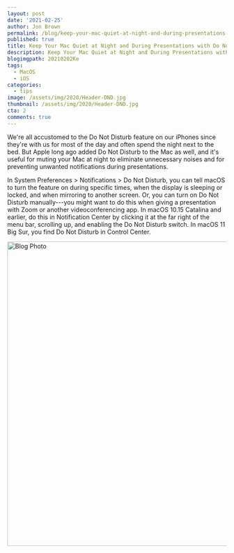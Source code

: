 ```yaml
---
layout: post
date: '2021-02-25'
author: Jon Brown
permalink: /blog/keep-your-mac-quiet-at-night-and-during-presentations-with-do-not-disturb/
published: true
title: Keep Your Mac Quiet at Night and During Presentations with Do Not Disturb
description: Keep Your Mac Quiet at Night and During Presentations with Do Not Disturb
blogimgpath: 20210202Ke
tags:
  - MacOS
  - iOS
categories:
  - tips
image: /assets/img/2020/Header-DND.jpg
thumbnail: /assets/img/2020/Header-DND.jpg
cta: 2
comments: true
---
```

We're all accustomed to the Do Not Disturb feature on our iPhones since
they're with us for most of the day and often spend the night next to
the bed. But Apple long ago added Do Not Disturb to the Mac as well, and
it's useful for muting your Mac at night to eliminate unnecessary noises
and for preventing unwanted notifications during presentations. 

In System Preferences > Notifications > Do Not Disturb, you can tell
macOS to turn the feature on during specific times, when the display is
sleeping or locked, and when mirroring to another screen. Or, you can
turn on Do Not Disturb manually---you might want to do this when giving
a presentation with Zoom or another videoconferencing app. In macOS
10.15 Catalina and earlier, do this in Notification Center by clicking
it at the far right of the menu bar, scrolling up, and enabling the Do
Not Disturb switch. In macOS 11 Big Sur, you find Do Not Disturb in
Control Center.

<img alt="Blog Photo" src="{{ site.site_cdn }}/assets/img/blog/2020/20210202Ke/image2.png" class="img-fluid rounded m-2" width="700" />